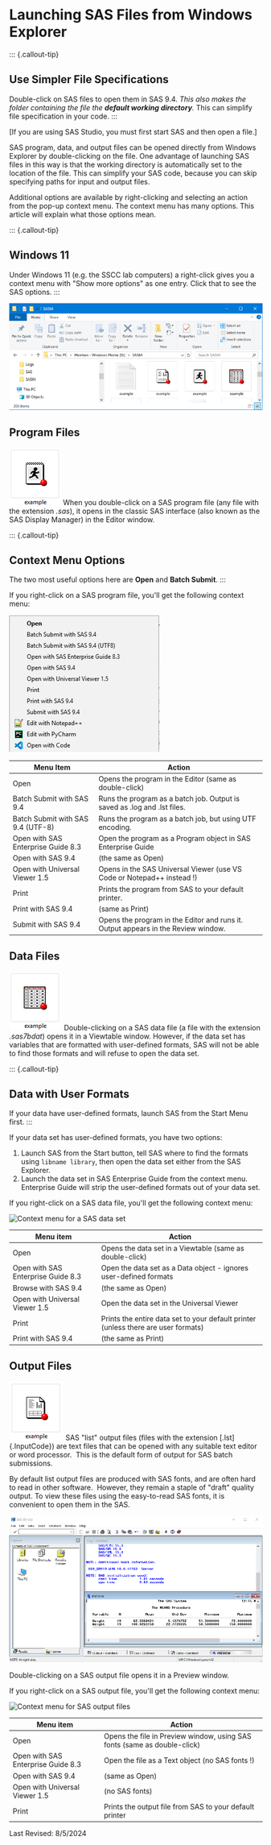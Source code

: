 # Launching SAS Files from Windows Explorer

::: {.callout-tip}
## Use Simpler File Specifications
Double-click on SAS files to open them in SAS 9.4.  *This also
makes the folder containing the file the **default working directory**.*
This can simplify file specification in your code.
:::

[If you are using SAS Studio, you must first start SAS and then open a file.]

SAS program, data, and output files can be opened directly from Windows Explorer
by double-clicking on the file.  One advantage of launching SAS files in this way
is that the working directory is automatically set to the
location of the file.  This can simplify your SAS code, because you
can skip specifying paths for input and output files.

Additional options are available
by right-clicking and selecting an action from the pop-up context menu.
The context menu has many options. This article will explain what those options mean.

::: {.callout-tip}
## Windows 11
Under Windows 11 (e.g. the SSCC lab computers) a right-click gives you a context menu
with "Show more options" as one entry.  Click that to see the SAS options.
:::

![SAS Files in Windows Explorer](sas_launch/sas_launch_filetypes.png)

## Program Files 

 ![SAS Program Icon](sas_launch/sas_icon_program.png)
When you double-click on a SAS program file (any file with the extension
*.sas*), it opens in the classic SAS interface (also known
as the SAS Display Manager) in the Editor window.

::: {.callout-tip}
## Context Menu Options
The two most useful options here are **Open** and
**Batch Submit**.
:::

If you right-click on a SAS program file, you\'ll get the following
context menu:

![Context menu for SAS programs](sas_launch/sas_launch_prog.png)

  Menu Item                          | Action
 ------------------------------------|--------------------------------------------------------------------
  Open                               | Opens the program in the Editor (same as double-click)
  Batch Submit with SAS 9.4          | Runs the program as a batch job. Output is saved as .log and .lst files.
  Batch Submit with SAS 9.4  (UTF-8) | Runs the program as a batch job, but using UTF encoding.
  Open with SAS Enterprise Guide 8.3 | Open the program as a Program object in SAS Enterprise Guide
  Open with SAS 9.4                  | (the same as Open)
  Open with Universal Viewer 1.5     | Opens in the SAS Universal Viewer (use VS Code or Notepad++ instead !)
  Print                              | Prints the program from SAS to your default printer.
  Print with SAS 9.4                 | (same as Print)
  Submit with SAS 9.4                | Opens the program in the Editor and runs it. Output appears in the Review window.

## Data Files

 ![SAS Data Icon](sas_launch/sas_icon_data.png)
Double-clicking on a SAS data file (a file with the extension
*.sas7bdat*) opens it in a
Viewtable window. However, if the data set has variables that are
formatted with user-defined formats, SAS will not be able to find those
formats and will refuse to open the data set.

::: {.callout-tip}
## Data with User Formats
If your data have user-defined formats, launch SAS from the
Start Menu first.
:::

If your data set has user-defined formats, you have two options:

1.  Launch SAS from the Start button, tell SAS where to find the formats
    using `libname library`, then open the data set either from the SAS
    Explorer.
2.  Launch the data set in SAS Enterprise Guide from the context menu. 
    Enterprise Guide will strip the user-defined formats out of your
    data set.

If you right-click on a SAS data file, you\'ll get the following context
menu:

![Context menu for a SAS data
set](sas_launch/sas_launch_data.png)

| Menu item                         |   Action                          
------------------------------------|-----------------------------------
| Open                              | Opens the data set in a Viewtable (same as double-click)
| Open with SAS Enterprise Guide 8.3   | Open the data set as a Data object - ignores user-defined formats
| Browse with SAS 9.4               | (the same as Open)
| Open with Universal Viewer 1.5    | Open the data set in the Universal Viewer
| Print                             | Prints the entire data set to your default printer (unless there are user formats)
| Print with SAS 9.4                | (the same as Print)

## Output Files

 ![SAS Output Icon](sas_launch/sas_icon_output.png)
 SAS "list" output files (files with the extension [.lst]{.InputCode})
are text files that can be opened with any suitable text editor or word
processor.  This is the default form of output for SAS batch
submissions.  

By default list output files are
produced with SAS fonts, and are often hard to read in other software. 
However, they remain a staple of "draft" quality output. To view these
files using the easy-to-read SAS fonts, it is convenient to open them in the SAS.

![SAS Preview](sas_launch/sas_launch_preview.png)

Double-clicking on a SAS output file opens it in a Preview window.

If you right-click on a SAS output file, you\'ll get the following
context menu:

![Context menu for SAS output
files](sas_launch/sas_launch_list.png)

  Menu item                        | Action
  -------------------------------- | -------------------------------------------------------------------------
  Open                             | Opens the file in Preview window, using SAS fonts (same as double-click)
  Open with SAS Enterprise Guide 8.3  | Open the file as a Text object (no SAS fonts !)
  Open with SAS 9.4                | (same as Open)
  Open with Universal Viewer 1.5   | (no SAS fonts)
  Print                            | Prints the output file from SAS to your default printer

Last Revised: 8/5/2024
